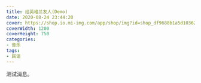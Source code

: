 ```yaml
---
title: 给英格兰友人(Demo)
date: 2020-08-24 23:44:20
cover: https://shop.io.mi-img.com/app/shop/img?id=shop_df9688b1a5d10362de8621ff3f616bab.jpeg
coverWidth: 1200
coverHeight: 750
categories:
- 音乐
tags:
- 民谣
---
```


测试消息。